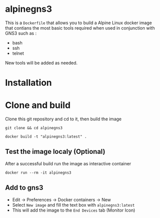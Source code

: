 # alpinegns3

This is a `Dockerfile` that allows you to build a Alpine Linux docker image that contians the most basic tools required when used in conjunction with GNS3 such as :
- bash
- ssh
- telnet

New tools will be added as needed.

# Installation

# Clone and build

Clone this git repository and cd to it, then build the image

`git clone && cd alpinegns3`

`docker build -t "alpinegns3:latest" .`

## Test the image localy (Optional)

After a successful build run the image as interactive container

`docker run --rm -it alpinegns3`

## Add to gns3

- Edit -> Preferences -> Docker containers -> New
- Select `New image` and fill the text box with `alpinegns3:latest`
- This will add the image to the `End Devices` tab (Monitor Icon)
